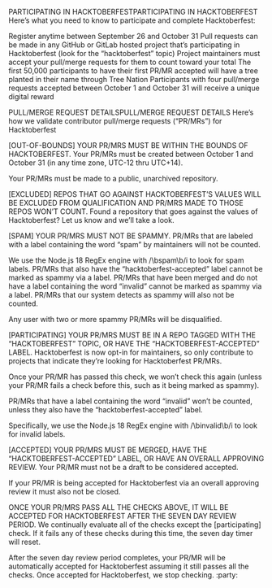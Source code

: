 PARTICIPATING IN HACKTOBERFESTPARTICIPATING IN HACKTOBERFEST
Here’s what you need to know to participate and complete Hacktoberfest:

Register anytime between September 26 and October 31
Pull requests can be made in any GitHub or GitLab hosted project that’s participating in Hacktoberfest (look for the “hacktoberfest” topic)
Project maintainers must accept your pull/merge requests for them to count toward your total
The first 50,000 participants to have their first PR/MR accepted will have a tree planted in their name through Tree Nation
Participants with four pull/merge requests accepted between October 1 and October 31 will receive a unique digital reward

PULL/MERGE REQUEST DETAILSPULL/MERGE REQUEST DETAILS
Here’s how we validate contributor pull/merge requests (“PR/MRs”) for Hacktoberfest

[OUT-OF-BOUNDS] YOUR PR/MRS MUST BE WITHIN THE BOUNDS OF HACKTOBERFEST.
Your PR/MRs must be created between October 1 and October 31 (in any time zone, UTC-12 thru UTC+14).

Your PR/MRs must be made to a public, unarchived repository.

[EXCLUDED] REPOS THAT GO AGAINST HACKTOBERFEST’S VALUES WILL BE EXCLUDED FROM QUALIFICATION AND PR/MRS MADE TO THOSE REPOS WON’T COUNT.
Found a repository that goes against the values of Hacktoberfest? Let us know and we’ll take a look.

[SPAM] YOUR PR/MRS MUST NOT BE SPAMMY.
PR/MRs that are labeled with a label containing the word “spam” by maintainers will not be counted.

We use the Node.js 18 RegEx engine with /\bspam\b/i to look for spam labels.
PR/MRs that also have the “hacktoberfest-accepted” label cannot be marked as spammy via a label.
PR/MRs that have been merged and do not have a label containing the word “invalid” cannot be marked as spammy via a label.
PR/MRs that our system detects as spammy will also not be counted.

Any user with two or more spammy PR/MRs will be disqualified.

[PARTICIPATING] YOUR PR/MRS MUST BE IN A REPO TAGGED WITH THE “HACKTOBERFEST” TOPIC, OR HAVE THE “HACKTOBERFEST-ACCEPTED” LABEL.
Hacktoberfest is now opt-in for maintainers, so only contribute to projects that indicate they’re looking for Hacktoberfest PR/MRs.

Once your PR/MR has passed this check, we won’t check this again (unless your PR/MR fails a check before this, such as it being marked as spammy).



PR/MRs that have a label containing the word “invalid” won’t be counted, unless they also have the “hacktoberfest-accepted” label.

Specifically, we use the Node.js 18 RegEx engine with /\binvalid\b/i to look for invalid labels.


[ACCEPTED] YOUR PR/MRS MUST BE MERGED, HAVE THE “HACKTOBERFEST-ACCEPTED” LABEL, OR HAVE AN OVERALL APPROVING REVIEW.
Your PR/MR must not be a draft to be considered accepted.

If your PR/MR is being accepted for Hacktoberfest via an overall approving review it must also not be closed.


ONCE YOUR PR/MRS PASS ALL THE CHECKS ABOVE, IT WILL BE ACCEPTED FOR HACKTOBERFEST AFTER THE SEVEN DAY REVIEW PERIOD.
We continually evaluate all of the checks except the [participating] check. If it fails any of these checks during this time, the seven day timer will reset.

After the seven day review period completes, your PR/MR will be automatically accepted for Hacktoberfest assuming it still passes all the checks. Once accepted for Hacktoberfest, we stop checking. :party:


